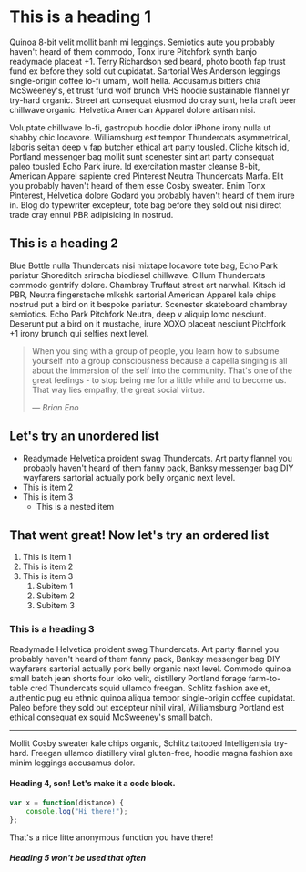 # This is a heading 1

Quinoa 8-bit velit mollit banh mi leggings. Semiotics aute you probably haven't
heard of them commodo, Tonx irure Pitchfork synth banjo readymade placeat +1.
Terry Richardson sed beard, photo booth fap trust fund ex before they sold out
cupidatat. Sartorial Wes Anderson leggings single-origin coffee lo-fi umami,
wolf hella. Accusamus bitters chia McSweeney's, et trust fund wolf brunch VHS
hoodie sustainable flannel yr try-hard organic. Street art consequat eiusmod do
cray sunt, hella craft beer chillwave organic. Helvetica American Apparel dolore
artisan nisi.

Voluptate chillwave lo-fi, gastropub hoodie dolor iPhone irony nulla ut shabby
chic locavore. Williamsburg est tempor Thundercats asymmetrical, laboris seitan
deep v fap butcher ethical art party tousled. Cliche kitsch id, Portland
messenger bag mollit sunt scenester sint art party consequat paleo tousled Echo
Park irure. Id exercitation master cleanse 8-bit, American Apparel sapiente cred
Pinterest Neutra Thundercats Marfa. Elit you probably haven't heard of them esse
Cosby sweater. Enim Tonx Pinterest, Helvetica dolore Godard you probably haven't
heard of them irure in. Blog do typewriter excepteur, tote bag before they sold
out nisi direct trade cray ennui PBR adipisicing in nostrud.

## This is a heading 2

Blue Bottle nulla Thundercats nisi mixtape locavore tote bag, Echo Park pariatur
Shoreditch sriracha biodiesel chillwave. Cillum Thundercats commodo gentrify
dolore. Chambray Truffaut street art narwhal. Kitsch id PBR, Neutra fingerstache
mlkshk sartorial American Apparel kale chips nostrud put a bird on it bespoke
pariatur. Scenester skateboard chambray semiotics. Echo Park Pitchfork Neutra,
deep v aliquip lomo nesciunt. Deserunt put a bird on it mustache, irure XOXO
placeat nesciunt Pitchfork +1 irony brunch qui selfies next level.

> When you sing with a group of people, you learn how to subsume yourself into
> a group consciousness because a capella singing is all about the immersion of
> the self into the community. That's one of the great feelings - to stop being me
> for a little while and to become us. That way lies empathy, the great social virtue.
>
> &mdash; <cite>Brian Eno</cite>

## Let's try an unordered list

* Readymade Helvetica proident swag Thundercats. Art party flannel you probably
haven't heard of them fanny pack, Banksy messenger bag DIY wayfarers sartorial
actually pork belly organic next level.
* This is item 2
* This is item 3
	* This is a nested item

## That went great! Now let's try an ordered list

1. This is item 1
2. This is item 2
3. This is item 3
	1. Subitem 1
	2. Subitem 2
	3. Subitem 3

### This is a heading 3

Readymade Helvetica proident swag Thundercats. Art party flannel you probably
haven't heard of them fanny pack, Banksy messenger bag DIY wayfarers sartorial
actually pork belly organic next level. Commodo quinoa small batch jean shorts
four loko velit, distillery Portland forage farm-to-table cred Thundercats squid
ullamco freegan. Schlitz fashion axe et, authentic pug eu ethnic quinoa aliqua
tempor single-origin coffee cupidatat. Paleo before they sold out excepteur
nihil viral, Williamsburg Portland est ethical consequat ex squid McSweeney's
small batch.

* * *

Mollit Cosby sweater kale chips organic, Schlitz tattooed
Intelligentsia try-hard. Freegan ullamco distillery viral gluten-free, hoodie
magna fashion axe minim leggings accusamus dolor.

#### Heading 4, son! Let's make it a code block.

```javascript
var x = function(distance) {
	console.log("Hi there!");
};
```

That's a nice litte anonymous function you have there!

##### Heading 5 won't be used that often
